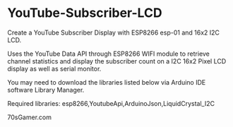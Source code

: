 # YouTube-Subscriber-LCD
Create a YouTube Subscriber Display with ESP8266 esp-01 and 16x2 I2C LCD.

Uses the YouTube Data API through ESP8266 WIFI module to retrieve channel statistics
and display the subscriber count on a I2C 16x2 Pixel LCD display as well as serial monitor.

You may need to download the libraries listed below via Arduino IDE software Library Manager.

Required libraries: esp8266,YoutubeApi,ArduinoJson,LiquidCrystal_I2C

70sGamer.com
